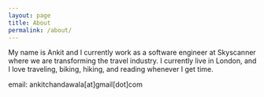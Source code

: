 ```yaml
---
layout: page
title: About
permalink: /about/
---
```


My name is Ankit and I currently work as a software engineer at Skyscanner where we are transforming the travel industry. I currently live in London, and I love traveling, biking, hiking, and reading whenever I get time. 

email: ankitchandawala[at]gmail[dot]com
